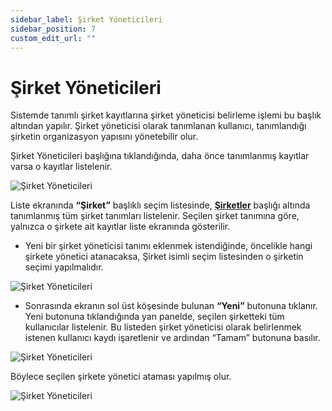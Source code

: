 ```yaml
---
sidebar_label: Şirket Yöneticileri
sidebar_position: 7
custom_edit_url: ""
---
```


# Şirket Yöneticileri

Sistemde tanımlı şirket kayıtlarına şirket yöneticisi belirleme işlemi bu başlık altından yapılır. Şirket yöneticisi olarak tanımlanan kullanıcı, tanımlandığı şirketin organizasyon yapısını yönetebilir olur.

Şirket Yöneticileri başlığına tıklandığında, daha önce tanımlanmış kayıtlar varsa o kayıtlar listelenir.

<div style={{textAlign: 'center'}}>

![Şirket Yöneticileri](https://docsbimser.blob.core.windows.net/imagecontainer/auto-uploadb80c8a21-af19-4451-8f50-a45872ae1730)

</div>

Liste ekranında **“Şirket”** başlıklı seçim listesinde, **[Şirketler](./companies.md)** başlığı altında tanımlanmış tüm şirket tanımları listelenir. Seçilen şirket tanımına göre, yalnızca o şirkete ait kayıtlar liste ekranında gösterilir.

- Yeni bir şirket yöneticisi tanımı eklenmek istendiğinde, öncelikle hangi şirkete yönetici atanacaksa, Şirket isimli seçim listesinden o şirketin seçimi yapılmalıdır.

![Şirket Yöneticileri](https://docsbimser.blob.core.windows.net/imagecontainer/auto-uploadcbe58b80-0a5a-4e54-b379-8e80d1354208)

- Sonrasında ekranın sol üst köşesinde bulunan **“Yeni”** butonuna tıklanır. Yeni butonuna tıklandığında yan panelde, seçilen şirketteki tüm kullanıcılar listelenir. Bu listeden şirket yöneticisi olarak belirlenmek istenen kullanıcı kaydı işaretlenir ve ardından “Tamam” butonuna basılır.

![Şirket Yöneticileri](https://docsbimser.blob.core.windows.net/imagecontainer/auto-upload7bd366ab-4445-4736-987f-4e4d30af6fda)

Böylece seçilen şirkete yönetici ataması yapılmış olur.

![Şirket Yöneticileri](https://docsbimser.blob.core.windows.net/imagecontainer/auto-uploadb3937591-0ffd-406a-8d6b-d1898d71ef49)